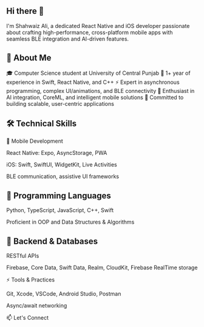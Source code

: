 Hi there 👋
-
I'm Shahwaiz Ali, a dedicated React Native and iOS developer passionate about crafting high-performance, cross-platform mobile apps with seamless BLE integration and AI-driven features.

🚀 About Me
-
🎓 Computer Science student at University of Central Punjab
📱 1+ year of experience in Swift, React Native, and C++
⚡ Expert in asynchronous programming, complex UI/animations, and BLE connectivity
🤖 Enthusiast in AI integration, CoreML, and intelligent mobile solutions
🌟 Committed to building scalable, user-centric applications

🛠️ Technical Skills
-
📱 Mobile Development





React Native: Expo, AsyncStorage, PWA



iOS: Swift, SwiftUI, WidgetKit, Live Activities



BLE communication, assistive UI frameworks

🐍 Programming Languages
-




Python, TypeScript, JavaScript, C++, Swift



Proficient in OOP and Data Structures & Algorithms

🧠 Backend & Databases
-




RESTful APIs



Firebase, Core Data,  Swift Data, Realm, CloudKit, Firebase RealTime storage

⚡ Tools & Practices





Git, Xcode, VSCode, Android Studio, Postman



Async/await networking

📫 Let's Connect
